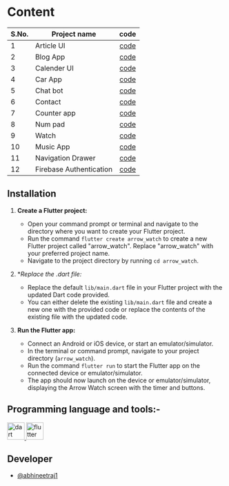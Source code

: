 # Content

| S.No. | Project name | code |
|--|----|:---:|
| 1 | Article UI | [code](ArticleUI.dart) |
| 2 | Blog App | [code](BlogApp.dart) |
| 3 | Calender UI | [code](CalenderUI.dart) |
| 4 | Car App | [code](CarApp.dart) |
| 5 | Chat bot | [code](ChatBotUI.dart) |
| 6 | Contact | [code](ContactApp.dart) |
| 7 | Counter app | [code](CounterApp.dart) |
| 8 | Num pad | [code](NumPad.dart) |
| 9 | Watch | [code](Watch.dart) |
| 10 | Music App | [code](MusicAppUI.dart) |
| 11 | Navigation Drawer | [code](NavigationDrawerUI.dart) |
| 12 | Firebase Authentication | [code](code/FirebaseAuth.dart) |

## Installation

1. **Create a Flutter project:**
   - Open your command prompt or terminal and navigate to the directory where you want to create your Flutter project.
   - Run the command `flutter create arrow_watch` to create a new Flutter project called "arrow_watch". Replace "arrow_watch" with your preferred project name.
   - Navigate to the project directory by running `cd arrow_watch`.

2. **Replace the *.dart file:**
   - Replace the default `lib/main.dart` file in your Flutter project with the updated Dart code provided.
   - You can either delete the existing `lib/main.dart` file and create a new one with the provided code or replace the contents of the existing file with the updated code.

3. **Run the Flutter app:**
   - Connect an Android or iOS device, or start an emulator/simulator.
   - In the terminal or command prompt, navigate to your project directory (`arrow_watch`).
   - Run the command `flutter run` to start the Flutter app on the connected device or emulator/simulator.
   - The app should now launch on the device or emulator/simulator, displaying the Arrow Watch screen with the timer and buttons.


## Programming language and tools:-
<a href="https://dart.dev" target="_blank" rel="noreferrer"> <img src="https://www.vectorlogo.zone/logos/dartlang/dartlang-icon.svg" alt="dart" width="40" height="40"/> </a> 
<a href="https://flutter.dev" target="_blank" rel="noreferrer"> <img src="https://cdn.iconscout.com/icon/free/png-256/free-flutter-2752187-2285004.png" alt="flutter" width="40" height="40"/> </a> 


## Developer
*	[@abhineetraj1](https://github.com/abhineetraj1)
